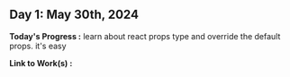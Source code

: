 ## Day 1: May 30th, 2024

**Today's Progress :** learn about react props type and override the default props. it's easy

**Link to Work(s) :**

